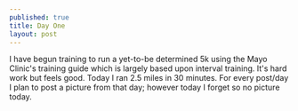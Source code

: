 ```yaml
---
published: true
title: Day One
layout: post
---
```

I have begun training to run a yet-to-be determined 5k using the Mayo Clinic's training guide which is largely based upon interval training. It's hard work but feels good. Today I ran 2.5 miles in 30 minutes. For every post/day I plan to post a picture from that day; however today I forget so no picture today.  